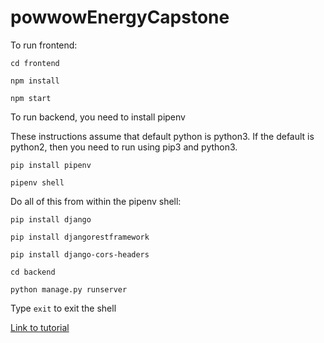 # powwowEnergyCapstone

To run frontend:

```
cd frontend

npm install

npm start
```

To run backend, you need to install pipenv

These instructions assume that default python is python3. If the default is python2, then you need to run using pip3 and python3.

```
pip install pipenv

pipenv shell
```

Do all of this from within the pipenv shell:
```
pip install django

pip install djangorestframework 

pip install django-cors-headers

cd backend

python manage.py runserver
```

Type ```exit``` to exit the shell

[Link to tutorial](https://scotch.io/tutorials/build-a-to-do-application-using-django-and-react)
